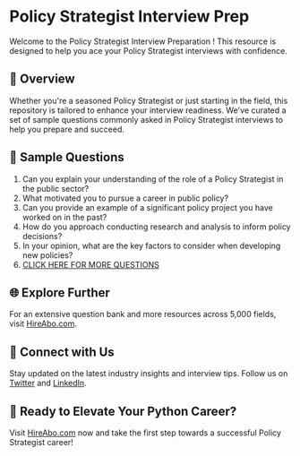 # Policy Strategist Interview Prep

Welcome to the Policy Strategist Interview Preparation ! This resource is designed to help you ace your Policy Strategist interviews with confidence.

## 🚀 Overview

Whether you're a seasoned Policy Strategist or just starting in the field, this repository is tailored to enhance your interview readiness. We've curated a set of sample questions commonly asked in Policy Strategist interviews to help you prepare and succeed.

## 📝 Sample Questions

1. Can you explain your understanding of the role of a Policy Strategist in the public sector?
2. What motivated you to pursue a career in public policy?
3. Can you provide an example of a significant policy project you have worked on in the past?
4. How do you approach conducting research and analysis to inform policy decisions?
5. In your opinion, what are the key factors to consider when developing new policies?
6. [CLICK HERE FOR MORE QUESTIONS](https://hireabo.com/job/17_2_8/Policy%20Strategist)

## 🌐 Explore Further

For an extensive question bank and more resources across 5,000 fields, visit [HireAbo.com](https://www.hireabo.com).

## 📱 Connect with Us

Stay updated on the latest industry insights and interview tips. Follow us on [Twitter](https://twitter.com/hireabo) and [LinkedIn](https://www.linkedin.com/in/hire-abo-3609972a8/).

## 🚀 Ready to Elevate Your Python Career?

Visit [HireAbo.com](https://www.hireabo.com) now and take the first step towards a successful Policy Strategist career!